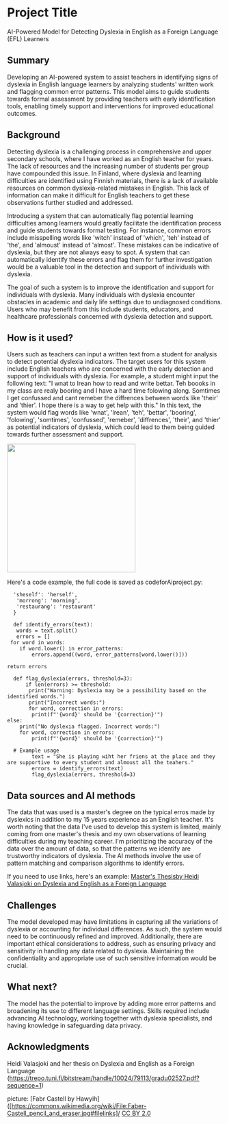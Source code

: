 <!-- This is the markdown template for the final project of the Building AI course, 
created by Reaktor Innovations and University of Helsinki. 
Copy the template, paste it to your GitHub README and edit! -->

# Project Title

AI-Powered Model for Detecting Dyslexia in English as a Foreign Language (EFL) Learners

## Summary

Developing an AI-powered system to assist teachers in identifying signs of dyslexia in English language learners by analyzing students' written work and flagging common error patterns. This model aims to guide students towards formal assessment by providing teachers with early identification tools, enabling timely support and interventions for improved educational outcomes.


## Background

Detecting dyslexia is a challenging process in comprehensive and upper secondary schools, where I have worked as an English teacher for years. The lack of resources and the increasing number of students per group have compounded this issue. In Finland, where dyslexia and learning difficulties are identified using Finnish materials, there is a lack of available resources on common dyslexia-related mistakes in English. This lack of information can make it difficult for English teachers to get these observations further studied and addressed. 

Introducing a system that can automatically flag potential learning difficulties among learners would greatly facilitate the identification process and guide students towards formal testing. For instance, common errors include misspelling words like 'witch' instead of 'which', 'teh' instead of 'the', and 'almoust' instead of 'almost'. These mistakes can be indicative of dyslexia, but they are not always easy to spot. A system that can automatically identify these errors and flag them for further investigation would be a valuable tool in the detection and support of individuals with dyslexia.

The goal of such a system is to improve the identification and support for individuals with dyslexia.  Many individuals with dyslexia encounter obstacles in academic and daily life settings due to undiagnosed conditions. Users who may benefit from this include students, educators, and healthcare professionals concerned with dyslexia detection and support.


## How is it used?

Users such as teachers can input a written text from a student for analysis to detect potential dyslexia indicators. The target users for this system include English teachers who are concerned with the early detection and support of individuals with dyslexia. For example, a student might input the following text: "I wnat to lrean how to read and write bettar. Teh boooks in my class are realy booring and I have a hard time folowing along. Somtimes I get confussed and cant remeber the diffrences between words like 'their' and 'thier'. I hope there is a way to get help with this." In this text, the system would flag words like 'wnat', 'lrean', 'teh', 'bettar', 'booring', 'folowing', 'somtimes', 'confussed', 'remeber', 'diffrences', 'their', and 'thier' as potential indicators of dyslexia, which could lead to them being guided towards further assessment and support.


<img src="https://upload.wikimedia.org/wikipedia/commons/thumb/7/71/Faber-Castell_pencil_and_eraser.jpg/640px-Faber-Castell_pencil_and_eraser.jpg" width="300">


Here's a code example, the full code is saved as codeforAiproject.py:

      'sheself': 'herself',
       'morrong': 'morning',
       'restaurang': 'restaurant'
      }

      def identify_errors(text):
       words = text.split()
       errors = []  
     for word in words:
        if word.lower() in error_patterns:
            errors.append((word, error_patterns[word.lower()]))

    return errors

      def flag_dyslexia(errors, threshold=3):
          if len(errors) >= threshold:
           print("Warning: Dyslexia may be a possibility based on the identified words.")
           print("Incorrect words:")
           for word, correction in errors:
            print(f"'{word}' should be '{correction}'")
    else:
        print("No dyslexia flagged. Incorrect words:")
        for word, correction in errors:
            print(f"'{word}' should be '{correction}'")

      # Example usage
            text = "She is playing wiht her friens at the place and they are supportive to every student and almoust all the teahers."
            errors = identify_errors(text)
            flag_dyslexia(errors, threshold=3)



## Data sources and AI methods

The data that was used is a master's degree on the typical erros made by dyslexics in addition to my 15 years experience as an English teacher. It's worth noting that the data I've used to develop this system is limited, mainly coming from one master's thesis and my own observations of learning difficulties during my teaching career. I'm prioritizing the accuracy of the data over the amount of data, so that the patterns we identify are trustworthy indicators of dyslexia. The AI methods involve the use of pattern matching and comparison algorithms to identify errors.


If you need to use links, here's an example:
[Master's Thesisby Heidi Valasjoki on Dyslexia and English as a Foreign Language](https://trepo.tuni.fi/bitstream/handle/10024/79113/gradu02527.pdf?sequence=1)


## Challenges

The model developed may have limitations in capturing all the variations of dyslexia or accounting for individual differences. As such, the system would need to be continuously refined and improved. Additionally, there are important ethical considerations to address, such as ensuring privacy and sensitivity in handling any data related to dyslexia. Maintaining the confidentiality and appropriate use of such sensitive information would be crucial.

## What next?

The model has the potential to improve by adding more error patterns and broadening its use to different language settings. Skills required include advancing AI technology, working together with dyslexia specialists, and having knowledge in safeguarding data privacy.


## Acknowledgments

Heidi Valasjoki and her thesis on Dyslexia and English as a Foreign Language (https://trepo.tuni.fi/bitstream/handle/10024/79113/gradu02527.pdf?sequence=1)

picture: [Fabr Castell by Hawyih]([https://commons.wikimedia.org/wiki/File:Faber-Castell_pencil_and_eraser.jpg#filelinks]/ [CC BY 2.0](https://creativecommons.org/licenses/by/2.0)

